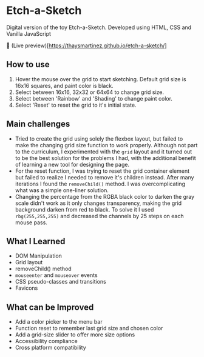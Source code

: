 # Etch-a-Sketch

Digital version of the toy Etch-a-Sketch. Developed using HTML, CSS and Vanilla
JavaScript

🔗 (Live preview)[https://thaysmartinez.github.io/etch-a-sketch/]

## How to use

1. Hover the mouse over the grid to start sketching. Default grid size is 16x16
   squares, and paint color is black.
2. Select between 16x16, 32x32 or 64x64 to change grid size.
3. Select between 'Rainbow' and 'Shading' to change paint color.
4. Select 'Reset' to reset the grid to it's initial state.

## Main challenges

- Tried to create the grid using solely the flexbox layout, but failed to make
  the changing grid size function to work properly. Although not part to the
  curriculum, I experimented with the `grid` layout and it turned out to be the
  best solution for the problems I had, with the additional benefit of learning
  a new tool for designing the page.
- For the reset function, I was trying to reset the grid container element but
  failed to realize I needed to remove it's children instead. After many
  iterations I found the `removeChild()` method. I was overcomplicating what was
  a simple one-liner solution.
- Changing the percentage from the RGBA black color to darken the gray scale
  didn't work as it only changes transparency, making the grid background darken
  from red to black. To solve it I used `rbg(255,255,255)` and decreased the
  channels by 25 steps on each mouse pass.

## What I Learned

- DOM Manipulation
- Grid layout
- removeChild() method
- `mouseenter` and `mouseover` events
- CSS pseudo-classes and transitions
- Favicons

## What can be Improved

- Add a color picker to the menu bar
- Function reset to remember last grid size and chosen color
- Add a grid-size slider to offer more size options
- Accessibility compliance
- Cross platform compatibility
